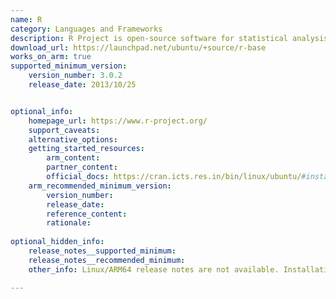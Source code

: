 ```yaml
---
name: R
category: Languages and Frameworks
description: R Project is open-source software for statistical analysis and graphics. It is popular in data science, visualization, and machine learning. The project features extensive packages and a highly supportive community.
download_url: https://launchpad.net/ubuntu/+source/r-base
works_on_arm: true
supported_minimum_version:
    version_number: 3.0.2
    release_date: 2013/10/25


optional_info:
    homepage_url: https://www.r-project.org/
    support_caveats:
    alternative_options:
    getting_started_resources:
        arm_content:
        partner_content:
        official_docs: https://cran.icts.res.in/bin/linux/ubuntu/#install-r
    arm_recommended_minimum_version:
        version_number:
        release_date:
        reference_content:
        rationale:
 
optional_hidden_info:
    release_notes__supported_minimum:
    release_notes__recommended_minimum:
    other_info: Linux/ARM64 release notes are not available. Installation and testing are done using `apt install r-base` on ubuntu 14.04 and above versions.

---
```

